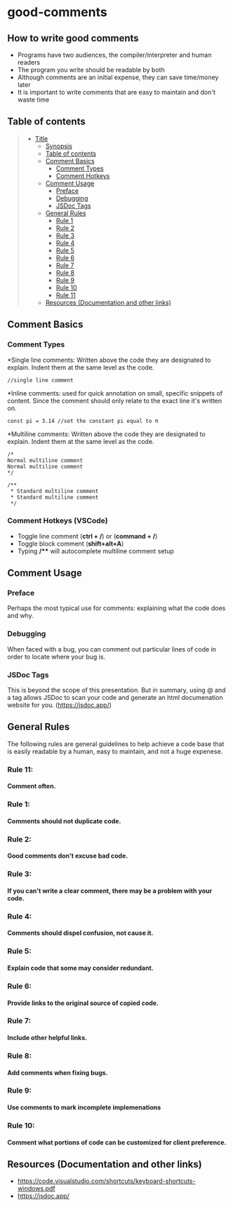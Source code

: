 # good-comments
## How to write good comments

* Programs have two audiences, the compiler/interpreter and human readers
* The program you write should be readable by both
* Although comments are an initial expense, they can save time/money later
* It is important to write comments that are easy to maintain and don't waste time

## Table of contents

> * [Title](#good-comments)
>   * [Synopsis](#how-to-write-good-comments)
>   * [Table of contents](#table-of-contents)
>   * [Comment Basics](#comment-basics)
>     * [Comment Types](#comment-types)
>     * [Comment Hotkeys](#comment-hotkeys-vscode)
>   * [Comment Usage](#comment-usage)
>     * [Preface](#preface)
>     * [Debugging](#debugging)
>     * [JSDoc Tags](#jsdoc-tags)
>   * [General Rules](#general-rules)
>     * [Rule 1](#rule-1)
>     * [Rule 2](#rule-2)
>     * [Rule 3](#rule-3)
>     * [Rule 4](#rule-4)
>     * [Rule 5](#rule-5)
>     * [Rule 6](#rule-6)
>     * [Rule 7](#rule-7)
>     * [Rule 8](#rule-8)
>     * [Rule 9](#rule-9)
>     * [Rule 10](#rule-10)
>     * [Rule 11](#rule-11)
>   * [Resources (Documentation and other links)](#resources-documentation-and-other-links)

## Comment Basics

### Comment Types

*Single line comments:
Written above the code they are designated to explain. Indent them at the same level as the code.

    //single line comment

*Inline comments:
used for quick annotation on small, specific snippets of content. Since the comment should only relate to the exact line it's written on.

    const pi = 3.14 //set the constant pi equal to π

*Multiline comments: 
Written above the code they are designated to explain. Indent them at the same level as the code.

    /*
    Normal multiline comment
    Normal multiline comment
    */

    /**
     * Standard multiline comment
     * Standard multiline comment
     */



### Comment Hotkeys (VSCode)

* Toggle line comment (**ctrl + /**) or (**command + /**)
* Toggle block comment (**shift+alt+A**)
* Typing **/\*\*** will autocomplete multiline comment setup



## Comment Usage

### Preface

Perhaps the most typical use for comments: explaining what the code does and why.

### Debugging

When faced with a bug, you can comment out particular lines of code in order to locate where your bug is.

### JSDoc Tags

This is beyond the scope of this presentation. But in summary, using @ and a tag allows JSDoc to scan your code and generate an html documenation website for you. (https://jsdoc.app/)



## General Rules

The following rules are general guidelines to help achieve a code base that is easily readable by a human, easy to maintain, and not a huge expenese.

### Rule 11:
#### Comment often.

### Rule 1: 
#### Comments should not duplicate code.

### Rule 2: 
#### Good comments don't excuse bad code.

### Rule 3:
#### If you can't write a clear comment, there may be a problem with your code.

### Rule 4:
#### Comments should dispel confusion, not cause it.

### Rule 5:
#### Explain code that some may consider redundant.

### Rule 6:
#### Provide links to the original source of copied code.

### Rule 7:
#### Include other helpful links.

### Rule 8:
#### Add comments when fixing bugs.

### Rule 9:
#### Use comments to mark incomplete implemenations

### Rule 10:
#### Comment what portions of code can be customized for client preference.



## Resources (Documentation and other links)

* https://code.visualstudio.com/shortcuts/keyboard-shortcuts-windows.pdf
* https://jsdoc.app/